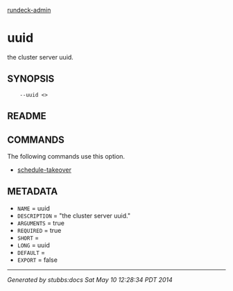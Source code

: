 [rundeck-admin](../../index.html)

# uuid

the cluster server uuid.

## SYNOPSIS

        --uuid <>

## README



## COMMANDS

The following commands use this option.

* [schedule-takeover](../../commands/schedule-takeover/index.html)

## METADATA

* `NAME` = uuid
* `DESCRIPTION` = "the cluster server uuid."
* `ARGUMENTS` = true
* `REQUIRED` = true
* `SHORT` = 
* `LONG` = uuid
* `DEFAULT` = 
* `EXPORT` = false

----

*Generated by stubbs:docs Sat May 10 12:28:34 PDT 2014*

